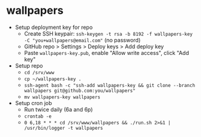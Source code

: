 # wallpapers

- Setup deployment key for repo
  - Create SSH keypair: `ssh-keygen -t rsa -b 8192 -f wallpapers-key -C "you+wallpapers@email.com"` (no password)
  - GitHub repo > Settings > Deploy keys > Add deploy key
  - Paste `wallpapers-key.pub`, enable "Allow write access", click "Add key"
- Setup repo
  - `cd /srv/www`
  - `cp ~/wallpapers-key .`
  - `ssh-agent bash -c "ssh-add wallpapers-key && git clone --branch wallpapers git@github.com:you/wallpapers"`
  - `mv wallpapers-key wallpapers`
- Setup cron job
  - Run twice daily (6a and 6p)
  - `crontab -e`
  - `0 6,18 * * * cd /srv/www/wallpapers && ./run.sh 2>&1 | /usr/bin/logger -t wallpapers`
